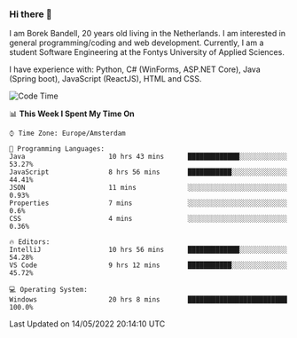 ### Hi there 👋

I am Borek Bandell, 20 years old living in the Netherlands. I am interested in general programming/coding and web development. Currently, I am a student Software Engineering at the Fontys University of Applied Sciences.

I have experience with: Python, C# (WinForms, ASP.NET Core), Java (Spring boot), JavaScript (ReactJS), HTML and CSS.

<!--START_SECTION:waka-->
![Code Time](http://img.shields.io/badge/Code%20Time-133%20hrs%2029%20mins-blue)

📊 **This Week I Spent My Time On** 

```text
⌚︎ Time Zone: Europe/Amsterdam

💬 Programming Languages: 
Java                     10 hrs 43 mins      █████████████░░░░░░░░░░░░   53.27% 
JavaScript               8 hrs 56 mins       ███████████░░░░░░░░░░░░░░   44.41% 
JSON                     11 mins             ░░░░░░░░░░░░░░░░░░░░░░░░░   0.93% 
Properties               7 mins              ░░░░░░░░░░░░░░░░░░░░░░░░░   0.6% 
CSS                      4 mins              ░░░░░░░░░░░░░░░░░░░░░░░░░   0.36%

🔥 Editors: 
IntelliJ                 10 hrs 56 mins      █████████████░░░░░░░░░░░░   54.28% 
VS Code                  9 hrs 12 mins       ███████████░░░░░░░░░░░░░░   45.72%

💻 Operating System: 
Windows                  20 hrs 8 mins       █████████████████████████   100.0%

```


 Last Updated on 14/05/2022 20:14:10 UTC
<!--END_SECTION:waka-->

<!--**tcBorek2002/tcBorek2002** is a ✨ _special_ ✨ repository because its `README.md` (this file) appears on your GitHub profile.

Here are some ideas to get you started:

- 🔭 I’m currently working on ...
- 🌱 I’m currently learning ...
- 👯 I’m looking to collaborate on ...
- 🤔 I’m looking for help with ...
- 💬 Ask me about ...
- 📫 How to reach me: ...
- 😄 Pronouns: ...
- ⚡ Fun fact: ...
-->
